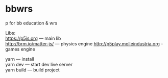 # bbwrs
p for bb education &amp; wrs

Libs:  
https://p5js.org — main lib  
http://brm.io/matter-js/ — physics engine
http://p5play.molleindustria.org - games engine

yarn — install  
yarn dev — start dev live server  
yarn build — build project  
